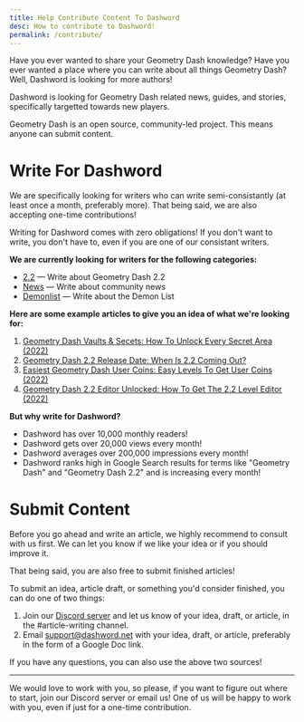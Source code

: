 ```yaml
---
title: Help Contribute Content To Dashword
desc: How to contribute to Dashword!
permalink: /contribute/
---
```


Have you ever wanted to share your Geometry Dash knowledge? Have you ever wanted a place where you can write about all things Geometry Dash? Well, Dashword is looking for more authors!

Dashword is looking for Geometry Dash related news, guides, and stories, specifically targetted towards new players.

Geometry Dash is an open source, community-led project. This means anyone can submit content.

# Write For Dashword

We are specifically looking for writers who can write semi-consistantly (at least once a month, preferably more). That being said, we are also accepting one-time contributions!

Writing for Dashword comes with zero obligations! If you don't want to write, you don't have to, even if you are one of our consistant writers.

**We are currently looking for writers for the following categories:**

- [2.2](/categories/2.2/) — Write about Geometry Dash 2.2
- [News](/categories/news/) — Write about community news
- [Demonlist](/categories/demonlist/) — Write about the Demon List

**Here are some example articles to give you an idea of what we're looking for:**

1. [Geometry Dash Vaults & Secets: How To Unlock Every Secret Area (2022)](/posts/geometry-dash-all-vaults-and-secrets-2022/)
2. [Geometry Dash 2.2 Release Date: When Is 2.2 Coming Out?](/posts/geometry-dash-2-2-release-date/)
3. [Easiest Geometry Dash User Coins: Easy Levels To Get User Coins (2022)](/posts/geometry-dash-how-to-get-user-coins-easy/)
4. [Geometry Dash 2.2 Editor Unlocked: How To Get The 2.2 Level Editor (2022)](/posts/geometry-dash-2-2-editor-unlocked-how-to-get-the-2-2-level-editor-2022/)

**But why write for Dashword?**

- Dashword has over 10,000 monthly readers!
- Dashword gets over 20,000 views every month!
- Dashword averages over 200,000 impressions every month!
- Dashword ranks high in Google Search results for terms like "Geometry Dash" and "Geometry Dash 2.2" and is increasing every month!

# Submit Content

Before you go ahead and write an article, we highly recommend to consult with us first. We can let you know if we like your idea or if you should improve it.

That being said, you are also free to submit finished articles!

To submit an idea, article draft, or something you'd consider finished, you can do one of two things:

1. Join our [Discord server](https://discord.gg/SqZuGCpHMm) and let us know of your idea, draft, or article, in the #article-writing channel.
2. Email [support@dashword.net](mailto:support@dashword.net) with your idea, draft, or article, preferably in the form of a Google Doc link.

If you have any questions, you can also use the above two sources!

---

We would love to work with you, so please, if you want to figure out where to start, join our Discord server or email us! One of us will be happy to work with you, even if just for a one-time contribution.

<!-- There are many ways you can help contribute to Dashword! Choose what works best for you.

Here are the available ways you can contribute.

- [Writer (write articles)](#writer-(write-articles))
- [Developer (help code the website)](#developer-(help-code-the-website))

# Writer (write articles)

Dashword is looking for Geometry Dash related news, guides, and stories, specifically targetted towards new players. Most experienced players don't need a website to tell them [how to unlock The Vault](/posts/geometry-dash-all-vaults-and-secrets-2022/), or [how to beat the Chaos Gauntlet](/posts/geometry-dash-how-to-beat-chaos-gauntlet-easy/).

But new players do, and that's where Dashword comes in.

You can [apply to be a writer using this form](https://forms.gle/GE4NmbumkzNQxntu7). Here are some example articles to give you an idea of what we're looking for:

1. [Geometry Dash Vaults & Secets: How To Unlock Every Secret Area (2022)](/posts/geometry-dash-all-vaults-and-secrets-2022/)
2. [New Geometry Dash 2.2 Sneak Peek: "Explorers" Analysis](/posts/geometry-dash-new-sneak-peek-analysis/)
3. [Easiest Geometry Dash User Coins: Easy Levels To Get User Coins (2022)](/posts/geometry-dash-how-to-get-user-coins-easy/)
4. [How To Get The 2.2 Editor In Geometry Dash](/posts/how-to-get-the-2-2-editor/)

But why write for Dashword?

- Dashword has over 2500 monthly users.
- Dashword gets thousands of clicks every month.
- Dashword gets tens of thousands of impressions every month.
- Dashword ranks high in Google Search results for terms like "Geometry Dash" and "Geometry Dash 2.2" and is increasing every month!

# Developer (help code the website)

Dashword.net is a [Node.js](https://nodejs.org/en/) application. If you are familiar with JavaScript, then you'll likely understand the codebase behind the website.

[Dashword is 100% open source](https://github.com/MoldyMacaroniX/dashword.net)! That link leads to the project's GitHub repository, where you can help out. How the website works is documented there, so I recommend reading the README if you want to contribute to the codebase. The project documentation is in the `docs/` folder. -->
